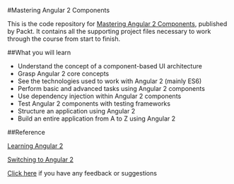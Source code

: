 #Mastering Angular 2 Components

This is the code repository for [Mastering Angular 2 Components](https://www.packtpub.com/web-development/mastering-angular-2-components?utm_source=github&utm_medium=repository&utm_campaign=9781785884641), published by Packt. It contains all the supporting project files necessary to work through the course from start to finish.

##What you will learn

* Understand the concept of a component-based UI architecture
* Grasp Angular 2 core concepts
* See the technologies used to work with Angular 2 (mainly ES6)
* Perform basic and advanced tasks using Angular 2 components
* Use dependency injection within Angular 2 components
* Test Angular 2 components with testing frameworks
* Structure an application using Angular 2
* Build an entire application from A to Z using Angular 2

##Reference

[Learning Angular 2](https://www.packtpub.com/web-development/learning-angular-2?utm_source=github&utm_medium=repository&utm_campaign=9781785882074)

[Switching to Angular 2](https://www.packtpub.com/web-development/switching-angular-2?utm_source=github&utm_medium=repository&utm_campaign=9781785886201)

[Click here](https://docs.google.com/forms/d/e/1FAIpQLSe5qwunkGf6PUvzPirPDtuy1Du5Rlzew23UBp2S-P3wB-GcwQ/viewform) if you have any feedback or suggestions
